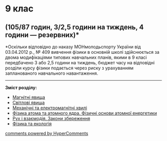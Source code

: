 <div id="hypercomments_widget" class="js-hypercomments-widget invisible"></div>

# 9 клас

## (105/87  годин, 3/2,5 години на тиждень,  4 години — резервних)*

*Оскільки відповідно до наказу МОНмолодьспорту України від 03.04.2012 р., № 409 вивчення фізики в основній школі здійснюється за двома модифікаціями типових навчальних планів, якими в 9 класі передбачено 3 або 2,5 години на тиждень, бюджет часу на відповідні розділи курсу фізики подається через риску з урахуванням запланованого навчального навантаження. 

<hr>
<p><b>Зміст розділу:</b></p>
<ul type="disc">
<li><a href="https://physicsmonprogram79.ed-era.com/3/magnitni_yavischa.html">Магнітні явища</a></li>
<li><a href="https://physicsmonprogram79.ed-era.com/3/svitlovi_yavischa.html">Світлові явища</a></li>
<li><a href="https://physicsmonprogram79.ed-era.com/3/mekhanichni_ta_elektromagnitni_khvyli.html">Механічні та електромагнітні хвилі</a></li>
<li><a href="https://physicsmonprogram79.ed-era.com/3/fizika_atoma_ta_atomogo_yadra.html">Фізика атома та атомного ядра. Фізичні основи атомної енергетики</a></li>
<li><a href="https://physicsmonprogram79.ed-era.com/3/rukh_ta_vzaemodiya.html">Рух і взаємодія. Закони збереження</a></li>
<li><a href="https://physicsmonprogram79.ed-era.com/3/fizika_ta_ekologiya.html">Фізика та екологія</a></li>
</ul>

<div class="js-hypercomments-container">
<a href="http://hypercomments.com" class="hc-link" title="comments widget">comments powered by HyperComments</a>
</div>
